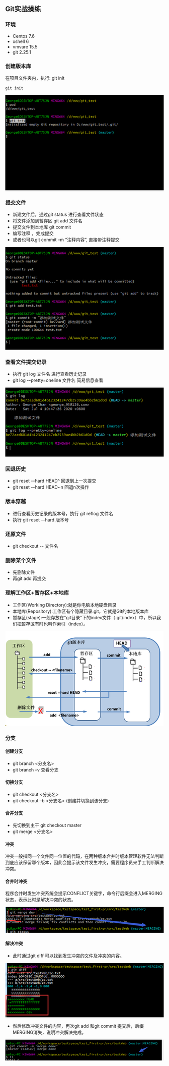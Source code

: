 ## Git实战操练

### 环境

- Centos 7.6
- xshell 6
- vmvare 15.5
- git 2.25.1



### 创建版本库

在项目文件夹内，执行:  git  init

```shell
git init
```

![image-20200704104506423](images/image-20200704104506423.png)



### 提交文件

- 新建文件后，通过git  status  进行查看文件状态
- 将文件添加到暂存区   git  add  文件名
- 提交文件到本地库  git  commit
- 编写注释 ，完成提交
- 或者也可以git  commit  –m “注释内容”, 直接带注释提交

![image-20200704104748299](images/image-20200704104748299.png)



### 查看文件提交记录

- 执行 git  log  文件名     进行查看历史记录
- git log  --pretty=oneline 文件名      简易信息查看

![image-20200704104930460](images/image-20200704104930460.png)



### 回退历史

- git  reset  --hard HEAD^   回退到上一次提交
- git  reset  --hard HEAD~n  回退n次操作



### 版本穿越

- 进行查看历史记录的版本号，执行 git  reflog  文件名
- 执行 git  reset  --hard  版本号



### 还原文件

- git  checkout -- 文件名  




### 删除某个文件

- 先删除文件
- 再git add 再提交





### 理解工作区+暂存区+本地库

- 工作区(Working Directory):就是你电脑本地硬盘目录
- 本地库(Repository):工作区有个隐藏目录.git，它就是Git的本地版本库
- 暂存区(stage):一般存放在"git目录"下的index文件（.git/index）中，所以我们把暂存区有时也叫作索引（index）。

![image-20200704105429653](images/image-20200704105429653.png)



### 分支



#### 创建分支

- git  branch  <分支名>
- git branch –v  查看分支



#### 切换分支

- git checkout  <分支名>
- git checkout  –b  <分支名>   (创建并切换到该分支)



#### 合并分支

- 先切换到主干   git  checkout  master
- git  merge  <分支名>



#### 冲突

冲突一般指同一个文件同一位置的代码，在两种版本合并时版本管理软件无法判断到底应该保留哪个版本，因此会提示该文件发生冲突，需要程序员来手工判断解决冲突。



#### 合并时冲突

程序合并时发生冲突系统会提示CONFLICT关键字，命令行后缀会进入MERGING状态，表示此时是解决冲突的状态。

![image-20200704105748933](images/image-20200704105748933.png)



#### 解决冲突

- 此时通过git diff 可以找到发生冲突的文件及冲突的内容。

![image-20200704105831161](images/image-20200704105831161.png)

- 然后修改冲突文件的内容，再次git add <file> 和git commit 提交后，后缀MERGING消失，说明冲突解决完成。

![image-20200704105917949](images/image-20200704105917949.png)